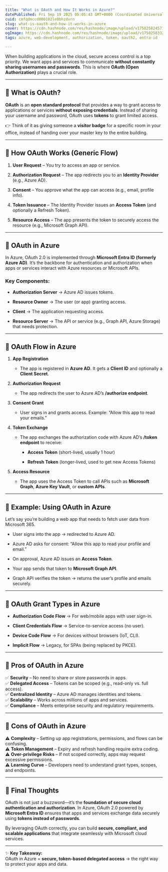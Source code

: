 ```yaml
---
title: "What is OAuth and How It Works in Azure?"
datePublished: Fri Sep 19 2025 05:05:43 GMT+0000 (Coordinated Universal Time)
cuid: cmfqdmccd000102le0bhzdvrn
slug: what-is-oauth-and-how-it-works-in-azure
cover: https://cdn.hashnode.com/res/hashnode/image/upload/v1758258245716/65c2f54d-b6f0-4716-98da-52c684a251fb.png
ogImage: https://cdn.hashnode.com/res/hashnode/image/upload/v1758258332419/d610789d-7948-458a-8da2-b6bd9d6efd1c.png
tags: azure, web-development, authorization, token, oauth2, entra-id

---
```


When building applications in the cloud, secure access control is a top priority. We want apps and services to communicate **without constantly sharing usernames and passwords**. This is where **OAuth (Open Authorization)** plays a crucial role.

---

## 🔹 What is OAuth?

**OAuth** is an **open standard protocol** that provides a way to grant access to applications or services **without exposing credentials**. Instead of sharing your username and password, OAuth uses **tokens** to grant limited access.

👉 Think of it as giving someone a **visitor badge** for a specific room in your office, instead of handing over your master key to the entire building.

---

## 🔹 How OAuth Works (Generic Flow)

1. **User Request** – You try to access an app or service.
    
2. **Authorization Request** – The app redirects you to an **Identity Provider** (e.g., Azure AD).
    
3. **Consent** – You approve what the app can access (e.g., email, profile info).
    
4. **Token Issuance** – The Identity Provider issues an **Access Token** (and optionally a Refresh Token).
    
5. **Resource Access** – The app presents the token to securely access the resource (e.g., Microsoft Graph API).
    

---

## 🔹 OAuth in Azure

In Azure, OAuth 2.0 is implemented through **Microsoft Entra ID (formerly Azure AD)**. It’s the backbone for authentication and authorization when apps or services interact with Azure resources or Microsoft APIs.

### Key Components:

* **Authorization Server** → Azure AD issues tokens.
    
* **Resource Owner** → The user (or app) granting access.
    
* **Client** → The application requesting access.
    
* **Resource Server** → The API or service (e.g., Graph API, Azure Storage) that needs protection.
    

---

## 🔹 OAuth Flow in Azure

1. **App Registration**
    
    * The app is registered in **Azure AD**. It gets a **Client ID** and optionally a **Client Secret**.
        
2. **Authorization Request**
    
    * The app redirects the user to Azure AD’s **/authorize endpoint**.
        
3. **Consent Grant**
    
    * User signs in and grants access. Example: “Allow this app to read your emails.”
        
4. **Token Exchange**
    
    * The app exchanges the authorization code with Azure AD’s **/token endpoint** to receive:
        
        * **Access Token** (short-lived, usually 1 hour)
            
        * **Refresh Token** (longer-lived, used to get new Access Tokens)
            
5. **Access Resource**
    
    * The app uses the Access Token to call APIs such as **Microsoft Graph**, **Azure Key Vault**, or **custom APIs**.
        

---

## 🔹 Example: Using OAuth in Azure

Let’s say you’re building a web app that needs to fetch user data from Microsoft 365.

* User signs into the app → redirected to Azure AD.
    
* Azure AD asks for consent: “Allow this app to read your profile and email.”
    
* On approval, Azure AD issues an **Access Token**.
    
* Your app sends that token to **Microsoft Graph API**.
    
* Graph API verifies the token → returns the user’s profile and emails securely.
    

---

## 🔹 OAuth Grant Types in Azure

* **Authorization Code Flow** → For web/mobile apps with user sign-in.
    
* **Client Credentials Flow** → Service-to-service access (no user).
    
* **Device Code Flow** → For devices without browsers (IoT, CLI).
    
* **Implicit Flow** → Legacy, for SPAs (being replaced by PKCE).
    

---

## 🔹 Pros of OAuth in Azure

✅ **Security** – No need to share or store passwords in apps.  
✅ **Delegated Access** – Tokens can be scoped (e.g., read-only vs. full access).  
✅ **Centralized Identity** – Azure AD manages identities and tokens.  
✅ **Scalability** – Works across millions of apps and services.  
✅ **Compliance** – Meets enterprise security and regulatory requirements.

---

## 🔹 Cons of OAuth in Azure

⚠️ **Complexity** – Setting up app registrations, permissions, and flows can be confusing.  
⚠️ **Token Management** – Expiry and refresh handling require extra coding.  
⚠️ **Over-privilege Risks** – If not scoped correctly, apps may request excessive permissions.  
⚠️ **Learning Curve** – Developers need to understand grant types, scopes, and endpoints.

---

## 🔹 Final Thoughts

OAuth is not just a buzzword—it’s the **foundation of secure cloud authentication and authorization**. In Azure, OAuth 2.0 powered by **Microsoft Entra ID** ensures that apps and services exchange data securely using **tokens instead of passwords**.

By leveraging OAuth correctly, you can build **secure, compliant, and scalable applications** that integrate seamlessly with Microsoft cloud services.

---

✨ **Key Takeaway:**  
OAuth in Azure = **secure, token-based delegated access** → the right way to protect your apps and data.